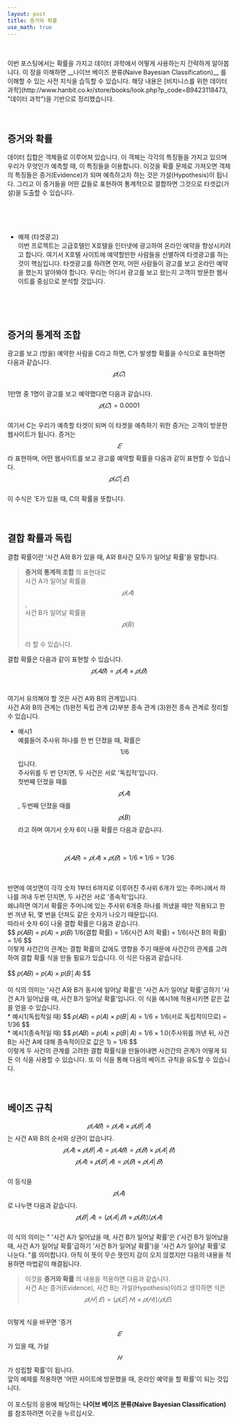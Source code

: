```yaml
---
layout: post
title: 증거와 확률
use_math: true
---
```

<br>
<br>
이번 포스팅에서는 확률을 가지고 데이터 과학에서 어떻게 사용하는지 간략하게 알아봅니다. 이 장을 이해하면 __나이브 베이즈 분류(Naive Bayesian Classification)__ 를 이해할 수 있는 사전 지식을 습득할 수 있습니다. 해당 내용은 [비지니스를 위한 데이터과학](http://www.hanbit.co.kr/store/books/look.php?p_code=B9423118473, "데이터 과학")을 기반으로 정리했습니다.<br>
<br>
<br>
    



증거와 확률
----------------------------------------
데이터 집합은 객체들로 이루어져 있습니다. 이 객체는 각각의 특징들을 가지고 있으며 우리가 무엇인가 예측할 때, 이 특징들을 이용합니다. 이것을 확률 문제로 가져오면 객체의 특징들은 증거(Evidence)가 되며 예측하고자 하는 것은 가설(Hypothesis)이 됩니다. 그리고 이 증거들을 어떤 값들로 표현하여 통계적으로 결합하면 그것으로 타겟값(가설)을 도출할 수 있습니다. <br>

<br>
<br>
<br>

- 예제 (타겟광고)<br>
이번 프로젝트는 고급호텔인 X호텔을 인터넷에 광고하여 온라인 예약을 향상시키려고 합니다.
여기서 X호텔 사이트에 예약할만한 사람들을 선별하여 타겟광고를 하는 것이 핵심입니다.
타겟광고를 하려면 먼저, 어떤 사람들이 광고를 보고 온라인 예약을 했는지 알아봐야 합니다.
우리는 어디서 광고를 보고 왔는지 고객이 방문한 웹사이트를 중심으로 분석할 것입니다.<br>
<br>
<br>
<br>

증거의 통계적 조합
-------------------
광고를 보고 (방을) 예약한 사람을 C라고 하면, C가 발생할 확률을 수식으로 표현하면 다음과 같습니다.<br>
$$ 
𝑝(𝐶)
$$
<br>1만명 중 1명이 광고를 보고 예약했다면 다음과 같습니다.<br>
$$
𝑝(𝐶) =0.0001 
$$
<br>여기서 C는 우리가 예측할 타겟이 되며 이 타겟을 예측하기 위한 증거는 고객이 방문한 웹사이트가 됩니다.
증거는 $$𝐸$$라 표현하며, 어떤 웹사이트를 보고 광고를 예약할 확률을 다음과 같이 표현할 수 있습니다.<br>
$$
𝑝(𝐶│𝐸)
$$
<br>이 수식은 'E가 있을 때, C의 확률을 뜻합니다.<br>
<br>
<br>

결합 확률과 독립
-------------------
결합 확률이란 '사건 A와 B가 있을 때, A와 B사건 모두가 일어날 확률'을 말합니다. 
 > __증거의 통계적 조합__ 의 표현대로<br> 사건 A가 일어날 확률을 $$𝑝(𝐴)$$,<br> 사건 B가 일어날 확률을 $$𝑝(B)$$<br>라 할 수 있습니다.<br>

결합 확률은 다음과 같이 표현할 수 있습니다.<br>
$$
𝑝(𝐴𝐵) = 𝑝(𝐴) × 𝑝(𝐵) 
$$
<br>
<br>
여기서 유의해야 할 것은 사건 A와 B의 관계입니다.<br> 사건 A와 B의 관계는 (1)완전 독립 관계 (2)부분 종속 관계 (3)완전 종속 관계로 정리할 수 있습니다. <br>

* 예시1<br>
예를들어 주사위 하나를 한 번 던졌을 때, 확률은 $$1/6$$입니다.<br>
주사위를 두 번 던지면, 두 사건은 서로 '독립적'입니다.<br>
첫번째 던졌을 때를 $$𝑝(𝐴)$$, 두번째 던졌을 때를 $$𝑝(B)$$라고 하며 여기서 숫자 6이 나올 확률은 다음과 같습니다.<br>
<br>

$$
𝑝(𝐴𝐵) = 𝑝(𝐴) × 𝑝(𝐵) = 1/6 × 1/6 = 1/36
$$

<br>
<br>반면에 여섯면이 각각 숫자 1부터 6까지로 이루어진 주사위 6개가 있는 주머니에서 하나를 꺼내 두번 던지면, 두 사건은 서로 '종속적'입니다.<br>
왜냐하면 여기서 확률은 주머니에 있는 주사위 6개중 하나를 꺼냈을 때만 적용되고 한 번 꺼낸 뒤, 몇 번을 던져도 같은 숫자가 나오기 때문입니다.<br>
따라서 숫자 6이 나올 결합 확률은 다음과 같습니다.<br>
$$
𝑝(𝐴𝐵) = 𝑝(𝐴) = 𝑝(𝐵)
1/6(결합 확률) = 1/6(사건 A의 확률) = 1/6(사건 B의 확률)
    = 1/6
$$
<br>이렇게 사건간의 관계는 결합 확률의 값에도 영향을 주기 때문에 사건간의 관계를 고려하여 결합 확률 식을 만들 필요가 있습니다. 이 식은 다음과 같습니다.<br>
<br>
$$
𝑝(𝐴𝐵) = 𝑝(𝐴) × 𝑝(𝐵│𝐴)
$$
<br>
<br> 이 식의 의미는 '사건 A와 B가 동시에 일어날 확률'은 '사건 A가 일어날 확률'곱하기 '사건 A가 일어났을 때, 사건 B가 일어날 확률'입니다.
이 식을 예시1에 적용시키면 같은 값을 얻을 수 있습니다. 
<br>
* 예시1(독립적일 때)
$$
𝑝(𝐴𝐵) = 𝑝(𝐴) × 𝑝(𝐵│𝐴)
= 1/6 × 1/6(서로 독립적이므로)
= 1/36
$$
<br>
* 예시1(종속적일 때)
$$ 
𝑝(𝐴𝐵) = 𝑝(𝐴) × 𝑝(𝐵│𝐴)
= 1/6 × 1.0(주사위를 꺼낸 뒤, 사건 B는 사건 A에 대해 종속적이므로 값은 1)
= 1/6
$$
<br>
이렇게 두 사건의 관계를 고려한 결합 확률식을 만들어내면 사건간의 관계가 어떻게 되든 이 식을 사용할 수 있습니다. 또 이 식을 통해 다음의 베이즈 규칙을 유도할 수 있습니다.<br>
<br>
<br>

베이즈 규칙
---------------------
$$𝑝(𝐴𝐵) = 𝑝(𝐴) × 𝑝(𝐵│𝐴)$$는 사건 A와 B의 순서와 상관이 없습니다.
$$
𝑝(𝐴) × 𝑝(𝐵│𝐴) = 𝑝(𝐴𝐵) = 𝑝(𝐵) × 𝑝(𝐴│𝐵)
$$
$$
𝑝(𝐴) × 𝑝(𝐵│𝐴) = 𝑝(𝐵) × 𝑝(𝐴│𝐵)
$$
<br>이 등식을 $$𝑝(𝐴)$$로 나누면 다음과 같습니다.<br>
$$
𝑝(𝐵│𝐴) = (𝑝(𝐴│𝐵) × 𝑝(𝐵)) / 𝑝(𝐴) 
$$
<br> 이 식의 의미는 " '사건 A가 일어났을 때, 사건 B가 일어날 확률'은 ('사건 B가 일어났을 때, 사건 A가 일어날 확률'곱하기 '사건 B가 일어날 확률')을 '사건 A가 일어날 확률'로 나눈다. "를 의미합니다. 아직 이 뜻이 무슨 뜻인지 감이 오지 않겠지만 다음의 내용을 적용하면 마법같이 해결됩니다.<br>
> 이것을 __증거와 확률__ 의 내용을 적용하면 다음과 같습니다.<br> 
사건 A는 증거(Evidence), 사건 B는 가설(Hypothesis)이라고 생각하면 식은<br>
$$
𝑝(𝐻│𝐸) =  (𝑝(𝐸│𝐻) × 𝑝(𝐻)) / 𝑝(𝐸)
$$

<br>이렇게 식을 바꾸면 '증거 $$𝐸$$가 있을 때, 가설 $$𝐻$$가 성립할 확률'이 됩니다.<br>
앞의 예제를 적용하면 '어떤 사이트에 방문했을 때, 온라인 예약을 할 확률'이 되는 것입니다.<br>
<br>
이 포스팅의 응용에 해당하는 __나이브 베이즈 분류(Naive Bayesian Classification)__ 를 참조하려면 이곳을 누르십시오.
